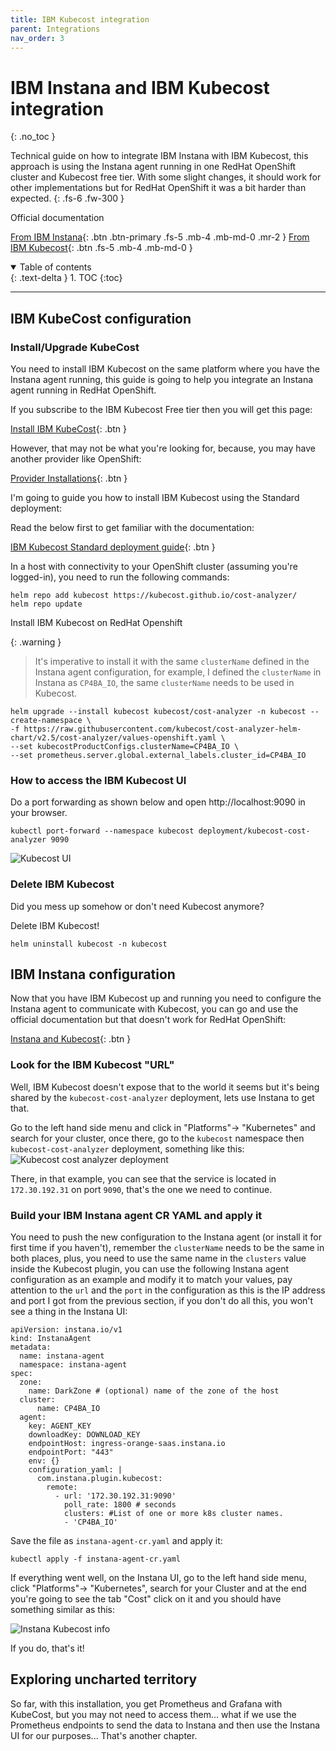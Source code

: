 ```yaml
---
title: IBM Kubecost integration
parent: Integrations
nav_order: 3
---
```


# IBM Instana and IBM Kubecost integration
{: .no_toc }

Technical guide on how to integrate IBM Instana with IBM Kubecost, this approach is using the Instana agent running in one RedHat OpenShift cluster and Kubecost free tier.
With some slight changes, it should work for other implementations but for RedHat OpenShift it was a bit harder than expected.
{: .fs-6 .fw-300 }

Official documentation

[From IBM Instana](https://www.ibm.com/docs/en/instana-observability/1.0.293?topic=apis-integrating-kubecost-public-preview){: .btn .btn-primary .fs-5 .mb-4 .mb-md-0 .mr-2 }
[From IBM Kubecost](https://www.ibm.com/docs/en/kubecost/self-hosted/2.x?topic=installation){: .btn .fs-5 .mb-4 .mb-md-0 }

<details open markdown="block">
  <summary>
    Table of contents
  </summary>
  {: .text-delta }
1. TOC
{:toc}
</details>

---

## IBM KubeCost configuration
### Install/Upgrade KubeCost

You need to install IBM Kubecost on the same platform where you have the Instana agent running, this guide is going to help you integrate an Instana agent running in RedHat OpenShift.

If you subscribe to the IBM Kubecost Free tier then you will get this page:

[Install IBM KubeCost](https://www.kubecost.com/install#show-instructions){: .btn }

However, that may not be what you're looking for, because, you may have another provider like OpenShift:

[Provider Installations](https://www.ibm.com/docs/en/kubecost/self-hosted/2.x?topic=installation-provider-installations){: .btn }

I'm going to guide you how to install IBM Kubecost using the Standard deployment:

Read the below first to get familiar with the documentation:

[IBM Kubecost Standard deployment guide](https://www.ibm.com/docs/en/kubecost/self-hosted/2.x?topic=installations-install-kubecost-red-hat-openshift#standard-deployment-guide){: .btn }

In a host with connectivity to your OpenShift cluster (assuming you're logged-in), you need to run the following commands:

```shell
helm repo add kubecost https://kubecost.github.io/cost-analyzer/
helm repo update
```

Install IBM Kubecost on RedHat Openshift

{: .warning }
> It's imperative to install it with the same `clusterName` defined in the Instana agent configuration, for example, I defined the `clusterName` in Instana as `CP4BA_IO`, the same `clusterName` needs to be used in Kubecost.

```shell
helm upgrade --install kubecost kubecost/cost-analyzer -n kubecost --create-namespace \
-f https://raw.githubusercontent.com/kubecost/cost-analyzer-helm-chart/v2.5/cost-analyzer/values-openshift.yaml \
--set kubecostProductConfigs.clusterName=CP4BA_IO \
--set prometheus.server.global.external_labels.cluster_id=CP4BA_IO
```

### How to access the IBM Kubecost UI

Do a port forwarding as shown below and open http://localhost:9090 in your browser.

```shell
kubectl port-forward --namespace kubecost deployment/kubecost-cost-analyzer 9090
```

![Kubecost UI](image.png)

### Delete IBM Kubecost

Did you mess up somehow or don't need Kubecost anymore?

Delete IBM Kubecost!

```shell
helm uninstall kubecost -n kubecost
```

## IBM Instana configuration

Now that you have IBM Kubecost up and running you need to configure the Instana agent to communicate with Kubecost, you can go and use the official documentation but that doesn't work for RedHat OpenShift:

[Instana and Kubecost](https://www.ibm.com/docs/en/instana-observability/current?topic=apis-integrating-kubecost-public-preview){: .btn }

### Look for the IBM Kubecost "URL"

Well, IBM Kubecost doesn't expose that to the world it seems but it's being shared by the `kubecost-cost-analyzer` deployment, lets use Instana to get that.

Go to the left hand side menu and click in "Platforms"-> "Kubernetes" and search for your cluster, once there, go to the `kubecost` namespace then `kubecost-cost-analyzer` deployment, something like this:
![Kubecost cost analyzer deployment](image-1.png)

There, in that example, you can see that the service is located in `172.30.192.31` on port `9090`, that's the one we need to continue.

### Build your IBM Instana agent CR YAML and apply it

You need to push the new configuration to the Instana agent (or install it for first time if you haven't), remember the `clusterName` needs to be the same in both places, plus, you need to use the same name in the `clusters` value inside the Kubecost plugin, you can use the following Instana agent configuration as an example and modify it to match your values, pay attention to the `url` and the `port` in the configuration as this is the IP address and port I got from the previous section, if you don't do all this, you won't see a thing in the Instana UI:

```shell
apiVersion: instana.io/v1
kind: InstanaAgent
metadata:
  name: instana-agent
  namespace: instana-agent
spec:
  zone:
    name: DarkZone # (optional) name of the zone of the host
  cluster:
      name: CP4BA_IO
  agent:
    key: AGENT_KEY
    downloadKey: DOWNLOAD_KEY
    endpointHost: ingress-orange-saas.instana.io
    endpointPort: "443"
    env: {}
    configuration_yaml: |
      com.instana.plugin.kubecost:
        remote:
          - url: '172.30.192.31:9090'
            poll_rate: 1800 # seconds
            clusters: #List of one or more k8s cluster names.
            - 'CP4BA_IO'
```

Save the file as `instana-agent-cr.yaml` and apply it:

```shell
kubectl apply -f instana-agent-cr.yaml
```

If everything went well, on the Instana UI, go to the left hand side menu, click "Platforms"-> "Kubernetes", search for your Cluster and at the end you're going to see the tab "Cost" click on it and you should have something similar as this:

![Instana Kubecost info](image-2.png)

If you do, that's it!

## Exploring uncharted territory

So far, with this installation, you get Prometheus and Grafana with KubeCost, but you may not need to access them... what if we use the Prometheus endpoints to send the data to Instana and then use the Instana UI for our purposes...
That's another chapter.